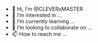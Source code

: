 - 👋 Hi, I’m @CLEVERxMASTER
- 👀 I’m interested in ...
- 🌱 I’m currently learning ...
- 💞️ I’m looking to collaborate on ...
- 📫 How to reach me ...

<!---
Zano1877/Zano1877 is a ✨ special ✨ repository because its `README.md` (this file) appears on your GitHub profile.
You can click the Preview link to take a look at your changes.
---


- Hi, 1877 team ...
